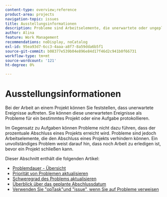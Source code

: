 ```yaml
---
content-type: overview;reference
product-area: projects
navigation-topic: issues
title: Ausstellungsinformationen
description: Probleme sind Arbeitselemente, die unerwartete oder ungeplante Arbeiten an einem Projekt darstellen. Die folgenden Artikel enthalten Informationen zu Problemen.
author: Alina
feature: Work Management
recommendations: noDisplay, noCatalog
exl-id: 95ea93d7-6cc3-4aaa-a8f7-8a59dda6b5f1
source-git-commit: b08377e539b04e896e84d17f46d2c941b0f66731
workflow-type: tm+mt
source-wordcount: '121'
ht-degree: 0%

---
```


# Ausstellungsinformationen

Bei der Arbeit an einem Projekt können Sie feststellen, dass unerwartete Ereignisse auftreten. Sie können diese unerwarteten Ereignisse als Probleme für ein bestimmtes Projekt oder eine Aufgabe protokollieren.

Im Gegensatz zu Aufgaben können Probleme nicht dazu führen, dass der prozentuale Abschluss eines Projekts erreicht wird. Probleme sind jedoch Arbeitselemente, die den Abschluss eines Projekts verhindern können. Ein unvollständiges Problem weist darauf hin, dass noch Arbeit zu erledigen ist, bevor ein Projekt schließen kann.

Dieser Abschnitt enthält die folgenden Artikel:

* [Problemdauer - Übersicht](../../../manage-work/issues/issue-information/issue-duration.md)
* [Priorität von Problemen aktualisieren](../../../manage-work/issues/issue-information/update-issue-priority.md)
* [Schweregrad des Problems aktualisieren](../../../manage-work/issues/issue-information/update-issue-severity.md)
* [Überblick über das geplante Abschlussdatum](../../../manage-work/issues/issue-information/issue-planned-completion-date.md)
* [Verwenden Sie &quot;opTask&quot;und &quot;issue&quot;, wenn Sie auf Probleme verweisen](../../../manage-work/issues/issue-information/use-optask-instead-of-issue.md)
